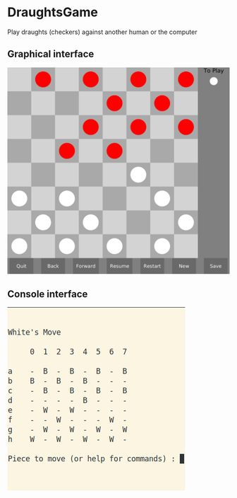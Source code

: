 # DraughtsGame

Play draughts (checkers) against another human or the computer

## Graphical interface

![gui](images/gui.png)

## Console interface

![tui](images/tui.png)
